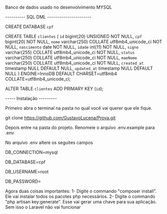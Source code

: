 Banco de dados usado  no desenvolvimento MYSQL

---------- SQL DML ----------------------

CREATE DATABASE `cpf`

CREATE TABLE `clientes` (
  `id` bigint(20) UNSIGNED NOT NULL,
  `cpf` bigint(20) NOT NULL,
  `nome` varchar(250) COLLATE utf8mb4_unicode_ci NOT NULL,
  `nascimento` date NOT NULL,
  `idade` int(11) NOT NULL,
  `signo` varchar(255) COLLATE utf8mb4_unicode_ci NOT NULL,
  `status` varchar(250) COLLATE utf8mb4_unicode_ci NOT NULL,
  `maeNome` varchar(250) COLLATE utf8mb4_unicode_ci NOT NULL,
  `created_at` timestamp NULL DEFAULT NULL,
  `updated_at` timestamp NULL DEFAULT NULL
) ENGINE=InnoDB DEFAULT CHARSET=utf8mb4 COLLATE=utf8mb4_unicode_ci;

ALTER TABLE `clientes` ADD PRIMARY KEY (`id`);


----- Instalação ---------

Primeiro abra o terminal na pasta no qual você vai querer que ele fique.

git clone https://github.com/GustavoLucena/Prova.git

Depois entre na pasta do projeto. Renomeie o arquivo .env.example para .env

No arquivo .env altere os seguites campos

DB_CONNECTION=mysql

DB_DATABASE=cpf

DB_USERNAME=root

DB_PASSWORD=



Agora duas coisas importantes:
1- Digite o commando "composer install". Ele vai instalar todos os pacotes php necessários.
2- Digite o commando "php artisan key:generate". Esse vai gerar uma chave para sua aplicação. Sem isso o Laravel não vai funcionar
